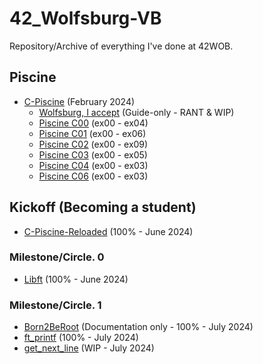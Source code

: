 # 42_Wolfsburg-VB

 Repository/Archive of everything I've done at 42WOB.

## Piscine

- [C-Piscine](https://github.com/vbrabandt2005/42_Wolfsburg-VB/tree/main/42_Piscine-2024) (February 2024)
  * [Wolfsburg, I accept](https://github.com/vbrabandt2005/42_Wolfsburg-VB/tree/main/42_Piscine-2024/Piscine_00WolfsburgIAcceptThing) (Guide-only - RANT & WIP)
  * [Piscine C00](https://github.com/vbrabandt2005/42_Wolfsburg-VB/tree/main/42_Piscine-2024/Piscine_C00) (ex00 - ex04)
  * [Piscine C01](https://github.com/vbrabandt2005/42_Wolfsburg-VB/tree/main/42_Piscine-2024/Piscine_C01) (ex00 - ex06)
  * [Piscine C02](https://github.com/vbrabandt2005/42_Wolfsburg-VB/tree/main/42_Piscine-2024/Piscine_C02) (ex00 - ex09)
  * [Piscine C03](https://github.com/vbrabandt2005/42_Wolfsburg-VB/tree/main/42_Piscine-2024/Piscine_C03) (ex00 - ex05)
  * [Piscine C04](https://github.com/vbrabandt2005/42_Wolfsburg-VB/tree/main/42_Piscine-2024/Piscine_C04) (ex00 - ex03)
  * [Piscine C06](https://github.com/vbrabandt2005/42_Wolfsburg-VB/tree/main/42_Piscine-2024/Piscine_C06) (ex00 - ex03)

## Kickoff (Becoming a student)

- [C-Piscine-Reloaded](https://github.com/vbrabandt2005/42_Wolfsburg-VB/tree/main/42_Piscine-Reloaded-2024) (100% - June 2024)

### Milestone/Circle. 0

- [Libft](https://github.com/vbrabandt2005/42_Wolfsburg-VB/tree/main/Libft-2024) (100% - June 2024)

### Milestone/Circle. 1

- [Born2BeRoot](https://github.com/vbrabandt2005/42_Wolfsburg-VB/tree/main/Born2BeRoot-2024) (Documentation only - 100% - July 2024)
- [ft_printf](https://github.com/vbrabandt2005/42_Wolfsburg-VB/tree/main/ft_printf-2024) (100% - July 2024)
- [get_next_line](https://github.com/vbrabandt2005/42_Wolfsburg-VB/tree/main/Get_Next_Line-2024) (WIP - July 2024)
